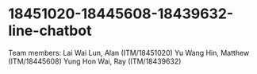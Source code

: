 # 18451020-18445608-18439632-line-chatbot

Team members:
Lai Wai Lun, Alan (ITM/18451020)
Yu Wang Hin, Matthew (ITM/18445608)
Yung Hon Wai, Ray (ITM/18439632)

